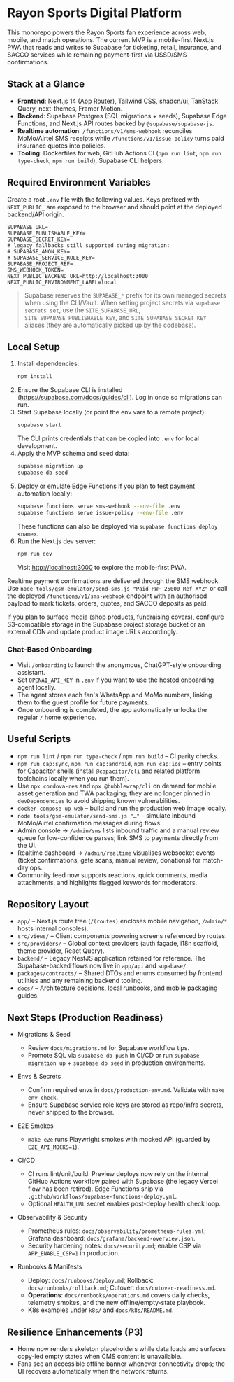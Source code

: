 # Rayon Sports Digital Platform

This monorepo powers the Rayon Sports fan experience across web, mobile, and match operations. The current MVP is a mobile-first Next.js PWA that reads and writes to Supabase for ticketing, retail, insurance, and SACCO services while remaining payment-first via USSD/SMS confirmations.

## Stack at a Glance
- **Frontend**: Next.js 14 (App Router), Tailwind CSS, shadcn/ui, TanStack Query, next-themes, Framer Motion.
- **Backend**: Supabase Postgres (SQL migrations + seeds), Supabase Edge Functions, and Next.js API routes backed by `@supabase/supabase-js`.
- **Realtime automation**: `/functions/v1/sms-webhook` reconciles MoMo/Airtel SMS receipts while `/functions/v1/issue-policy` turns paid insurance quotes into policies.
- **Tooling**: Dockerfiles for web, GitHub Actions CI (`npm run lint`, `npm run type-check`, `npm run build`), Supabase CLI helpers.

## Required Environment Variables

Create a root `.env` file with the following values. Keys prefixed with `NEXT_PUBLIC_` are exposed to the browser and should point at the deployed backend/API origin.

```
SUPABASE_URL=
SUPABASE_PUBLISHABLE_KEY=
SUPABASE_SECRET_KEY=
# legacy fallbacks still supported during migration:
# SUPABASE_ANON_KEY=
# SUPABASE_SERVICE_ROLE_KEY=
SUPABASE_PROJECT_REF=
SMS_WEBHOOK_TOKEN=
NEXT_PUBLIC_BACKEND_URL=http://localhost:3000
NEXT_PUBLIC_ENVIRONMENT_LABEL=local
```

> Supabase reserves the `SUPABASE_*` prefix for its own managed secrets when using the CLI/Vault. When setting project secrets via `supabase secrets set`, use the `SITE_SUPABASE_URL`, `SITE_SUPABASE_PUBLISHABLE_KEY`, and `SITE_SUPABASE_SECRET_KEY` aliases (they are automatically picked up by the codebase).

## Local Setup
1. Install dependencies:
   ```bash
   npm install
   ```
2. Ensure the Supabase CLI is installed (<https://supabase.com/docs/guides/cli>). Log in once so migrations can run.
3. Start Supabase locally (or point the env vars to a remote project):
   ```bash
   supabase start
   ```
   The CLI prints credentials that can be copied into `.env` for local development.
4. Apply the MVP schema and seed data:
   ```bash
   supabase migration up
   supabase db seed
   ```
5. Deploy or emulate Edge Functions if you plan to test payment automation locally:
   ```bash
   supabase functions serve sms-webhook --env-file .env
   supabase functions serve issue-policy --env-file .env
   ```
   These functions can also be deployed via `supabase functions deploy <name>`.
6. Run the Next.js dev server:
   ```bash
   npm run dev
   ```
   Visit <http://localhost:3000> to explore the mobile-first PWA.

Realtime payment confirmations are delivered through the SMS webhook. Use `node tools/gsm-emulator/send-sms.js "Paid RWF 25000 Ref XYZ"` or call the deployed `/functions/v1/sms-webhook` endpoint with an authorised payload to mark tickets, orders, quotes, and SACCO deposits as paid.

If you plan to surface media (shop products, fundraising covers), configure S3-compatible storage in the Supabase project storage bucket or an external CDN and update product image URLs accordingly.

### Chat-Based Onboarding
- Visit `/onboarding` to launch the anonymous, ChatGPT-style onboarding assistant.
- Set `OPENAI_API_KEY` in `.env` if you want to use the hosted onboarding agent locally.
- The agent stores each fan's WhatsApp and MoMo numbers, linking them to the guest profile for future payments.
- Once onboarding is completed, the app automatically unlocks the regular `/` home experience.

## Useful Scripts
- `npm run lint` / `npm run type-check` / `npm run build` – CI parity checks.
- `npm run cap:sync`, `npm run cap:android`, `npm run cap:ios` – entry points for Capacitor shells (install `@capacitor/cli` and related platform toolchains locally when you run them).
- Use `npx cordova-res` and `npx @bubblewrap/cli` on demand for mobile asset generation and TWA packaging; they are no longer pinned in `devDependencies` to avoid shipping known vulnerabilities.
- `docker compose up web` – build and run the production web image locally.
- `node tools/gsm-emulator/send-sms.js "…"` – simulate inbound MoMo/Airtel confirmation messages during flows.
- Admin console → `/admin/sms` lists inbound traffic and a manual review queue for low-confidence parses; link SMS to payments directly from the UI.
- Realtime dashboard → `/admin/realtime` visualises websocket events (ticket confirmations, gate scans, manual review, donations) for match-day ops.
- Community feed now supports reactions, quick comments, media attachments, and highlights flagged keywords for moderators.

## Repository Layout
- `app/` – Next.js route tree (`/(routes)` encloses mobile navigation, `/admin/*` hosts internal consoles).
- `src/views/` – Client components powering screens referenced by routes.
- `src/providers/` – Global context providers (auth façade, i18n scaffold, theme provider, React Query).
- `backend/` – Legacy NestJS application retained for reference. The Supabase-backed flows now live in `app/api` and `supabase/`.
- `packages/contracts/` – Shared DTOs and enums consumed by frontend utilities and any remaining backend tooling.
- `docs/` – Architecture decisions, local runbooks, and mobile packaging guides.

## Next Steps (Production Readiness)

- Migrations & Seed
  - Review `docs/migrations.md` for Supabase workflow tips.
  - Promote SQL via `supabase db push` in CI/CD or run `supabase migration up` + `supabase db seed` in production environments.

- Envs & Secrets
  - Confirm required envs in `docs/production-env.md`. Validate with `make env-check`.
  - Ensure Supabase service role keys are stored as repo/infra secrets, never shipped to the browser.

- E2E Smokes
  - `make e2e` runs Playwright smokes with mocked API (guarded by `E2E_API_MOCKS=1`).

- CI/CD
  - CI runs lint/unit/build. Preview deploys now rely on the internal GitHub Actions workflow paired with Supabase (the legacy Vercel flow has been retired). Edge Functions ship via `.github/workflows/supabase-functions-deploy.yml`.
  - Optional `HEALTH_URL` secret enables post-deploy health check loop.

- Observability & Security
  - Prometheus rules: `docs/observability/prometheus-rules.yml`; Grafana dashboard: `docs/grafana/backend-overview.json`.
  - Security hardening notes: `docs/security.md`; enable CSP via `APP_ENABLE_CSP=1` in production.

- Runbooks & Manifests
  - Deploy: `docs/runbooks/deploy.md`; Rollback: `docs/runbooks/rollback.md`; Cutover: `docs/cutover-readiness.md`.
  - **Operations**: `docs/runbooks/operations.md` covers daily checks, telemetry smokes, and the new offline/empty-state playbook.
  - K8s examples under `k8s/` and `docs/k8s/README.md`.

## Resilience Enhancements (P3)

- Home now renders skeleton placeholders while data loads and surfaces copy-led empty states when CMS content is unavailable.
- Fans see an accessible offline banner whenever connectivity drops; the UI recovers automatically when the network returns.
